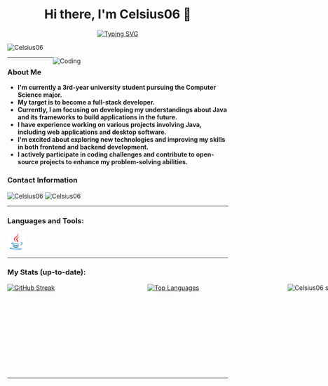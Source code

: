 <h1 align="center">Hi there, I'm Celsius06 🐼</h1>

<p align="center">
  <a href="https://git.io/typing-svg">
    <img src="https://readme-typing-svg.demolab.com?font=Fira+Code&color=%230000FF&pause=1000&vCenter=true&random=false&width=450&lines=Welcome+to+my+personal+Github+page+%F0%9F%90%88%E2%80%8D%E2%AC%9B" alt="Typing SVG" />
  </a>
</p>

<p align="left">
  <img src="https://komarev.com/ghpvc/?username=Celsius06&label=Profile%20views&color=0e75b6&style=flat" alt="Celsius06" />
</p>

<img align="right" alt="Coding" width="400" src="https://i.giphy.com/media/v1.Y2lkPTc5MGI3NjExZDFsemEzMDkwd2dzeWJ5Zm1oZG9uNXd5dzJpMDNwMGtuN3EwdWFoeiZlcD12MV9pbnRlcm5hbF9naWZfYnlfaWQmY3Q9Zw/1GEATImIxEXVR79Dhk/giphy.gif">

---

<h3 align="left">About Me</h3> 

- **I'm currently a 3rd-year university student pursuing the Computer Science major.**
- **My target is to become a full-stack developer.**
- **Currently, I am focusing on developing my understandings about Java and its frameworks to build applications in the future.**
- **I have experience working on various projects involving Java, including web applications and desktop software.**
- **I'm excited about exploring new technologies and improving my skills in both frontend and backend development.**
- **I actively participate in coding challenges and contribute to open-source projects to enhance my problem-solving abilities.**

<h3 align="left">Contact Information</h3>
<p>
  <a href="https://www.linkedin.com/in/nguyenthuan2406" target="blank" style="text-decoration: none;"><img align="center" src="https://raw.githubusercontent.com/rahuldkjain/github-profile-readme-generator/master/src/images/icons/Social/linked-in-alt.svg" alt="Celsius06" height="30" width="40" /></a>
  <a href="https://facebook.com/hidro.nthn" target="blank" style="text-decoration: none;"><img align="center" src="https://raw.githubusercontent.com/rahuldkjain/github-profile-readme-generator/master/src/images/icons/Social/facebook.svg" alt="Celsius06" height="30" width="40" /></a>
</p>

---

<h3 align="left">Languages and Tools:</h3>
<p align="left">
  <img src="https://raw.githubusercontent.com/devicons/devicon/master/icons/java/java-original.svg" alt="java" width="40" height="40"/>  
</p>

---

<h3 align="left">My Stats (up-to-date):</h3>

<div style="display: flex; gap: 20px;">
  <div style="flex: 1; min-width: 300px; height: 200px;">
        <p align="left" style="margin: 0;">
    <a href="https://git.io/streak-stats">
      <img src="http://github-readme-streak-stats.herokuapp.com?user=Celsius06&theme=dark&background=000000&hide_border=true" alt="GitHub Streak" style="width: 50%; height: 50%; border: none;"/>
    </a>
  </div>
  <div style="flex: 2; min-width: 300px; height: 200px;">
        <p align="left" style="margin: 0;">
    <a href="https://github.com/anuraghazra/github-readme-stats">
      <img src="https://github-readme-stats.vercel.app/api/top-langs/?username=Celsius06&layout=compact&theme=vision-friendly-dark&hide_border=true" alt="Top Languages" style="width: 50%; height: 40%; border: none;"/>
    </a>
  </div>
  <div style="flex: 3; min-width: 300px; height: 200px;">
    <p align="left" style="margin: 0;">
      <img src="https://github-readme-stats.vercel.app/api?username=Celsius06&show_icons=true&locale=en&theme=dark" alt="Celsius06 stats" style="width: 50%; height: 50%;"/>
    </p>
  </div>
</div>

---
